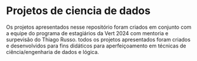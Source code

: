 # Projetos de ciencia de dados

Os projetos apresentados nesse repositório foram criados em conjunto com a equipe do programa de estagiários da Vert 2024 com mentoria e surpevisão do Thiago Russo.
todos os projetos apresentados foram criados e desenvolvidos para fins didáticos para aperfeiçoamento em técnicas de ciência/engenharia de dados e lógica.

 
